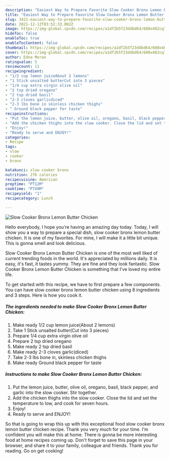 ```yaml
---
description: "Easiest Way to Prepare Favorite Slow Cooker Bronx Lemon Butter Chicken"
title: "Easiest Way to Prepare Favorite Slow Cooker Bronx Lemon Butter Chicken"
slug: 3421-easiest-way-to-prepare-favorite-slow-cooker-bronx-lemon-butter-chicken
date: 2021-12-12T03:52:33.002Z
image: https://img-global.cpcdn.com/recipes/a1df2b5f23ddbd64/680x482cq70/slow-cooker-bronx-lemon-butter-chicken-recipe-main-photo.jpg
hideToc: false
enableToc: true
enableTocContent: false
thumbnail: https://img-global.cpcdn.com/recipes/a1df2b5f23ddbd64/680x482cq70/slow-cooker-bronx-lemon-butter-chicken-recipe-main-photo.jpg
cover: https://img-global.cpcdn.com/recipes/a1df2b5f23ddbd64/680x482cq70/slow-cooker-bronx-lemon-butter-chicken-recipe-main-photo.jpg
author: Edna Moran
ratingvalue: 5
reviewcount: 11
recipeingredient:
- "1/2 cup lemon juiceAbout 2 lemons"
- "1 Stick unsalted butterCut into 3 pieces"
- "1/4 cup extra virgin olive oil"
- "2 tsp dried oregano"
- "2 tsp dried basil"
- "2-3 cloves garlicdiced"
- "2-3 lbs bone in skinless chicken thighs"
- " Ground black pepper for taste"
recipeinstructions:
- "Put the lemon juice, butter, olive oil, oregano, basil, black pepper, and garlic into the slow cooker. Stir together."
- "Add the chicken thighs into the slow cooker. Close the lid and set the temperature to low, and cook for seven hours."
- "Enjoy!"
- "Ready to serve and ENJOY!"
categories:
- Recipe
tags:
- slow
- cooker
- bronx

katakunci: slow cooker bronx 
nutrition: 276 calories
recipecuisine: American
preptime: "PT12M"
cooktime: "PT49M"
recipeyield: "1"
recipecategory: Lunch

---
```



![Slow Cooker Bronx Lemon Butter Chicken](https://img-global.cpcdn.com/recipes/a1df2b5f23ddbd64/680x482cq70/slow-cooker-bronx-lemon-butter-chicken-recipe-main-photo.jpg)

Hello everybody, I hope you're having an amazing day today. Today, I will show you a way to prepare a special dish, slow cooker bronx lemon butter chicken. It is one of my favorites. For mine, I will make it a little bit unique. This is gonna smell and look delicious.



Slow Cooker Bronx Lemon Butter Chicken is one of the most well liked of current trending foods in the world. It's appreciated by millions daily. It is easy, it's fast, it tastes yummy. They are fine and they look fantastic. Slow Cooker Bronx Lemon Butter Chicken is something that I've loved my entire life.


To get started with this recipe, we have to first prepare a few components. You can have slow cooker bronx lemon butter chicken using 8 ingredients and 3 steps. Here is how you cook it.

<!--inarticleads1-->

##### The ingredients needed to make Slow Cooker Bronx Lemon Butter Chicken:

1. Make ready 1/2 cup lemon juice(About 2 lemons)
1. Take 1 Stick unsalted butter(Cut into 3 pieces)
1. Prepare 1/4 cup extra virgin olive oil
1. Prepare 2 tsp dried oregano
1. Make ready 2 tsp dried basil
1. Make ready 2-3 cloves garlic(diced)
1. Take 2-3 lbs bone in, skinless chicken thighs
1. Make ready  Ground black pepper for taste




<!--inarticleads2-->

##### Instructions to make Slow Cooker Bronx Lemon Butter Chicken:

1. Put the lemon juice, butter, olive oil, oregano, basil, black pepper, and garlic into the slow cooker. Stir together.
1. Add the chicken thighs into the slow cooker. Close the lid and set the temperature to low, and cook for seven hours.
1. Enjoy!
1. Ready to serve and ENJOY!



So that is going to wrap this up with this exceptional food slow cooker bronx lemon butter chicken recipe. Thank you very much for your time. I'm confident you will make this at home. There is gonna be more interesting food at home recipes coming up. Don't forget to save this page in your browser, and share it to your family, colleague and friends. Thank you for reading. Go on get cooking!
